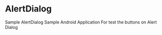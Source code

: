 AlertDialog
===========

Sample AlertDialog Sample Android Application
For test the buttons on Alert Dialog 

